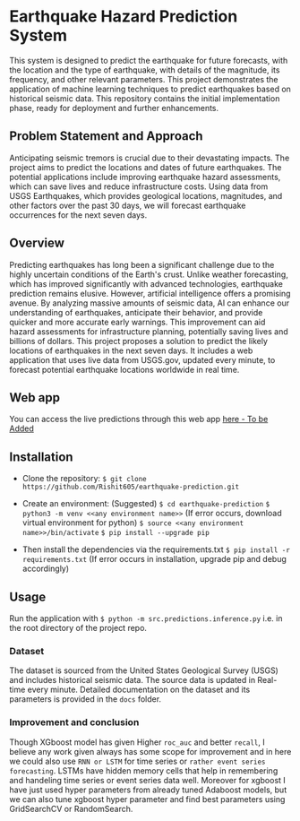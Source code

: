 # Earthquake Hazard Prediction System

This system is designed to predict the earthquake for future forecasts, with the location and the type of earthquake, with details of the magnitude, its frequency, and other relevant parameters. This project demonstrates the application of machine learning techniques to predict earthquakes based on historical seismic data. This repository contains the initial implementation phase, ready for deployment and further enhancements.

## **Problem Statement and Approach**
Anticipating seismic tremors is crucial due to their devastating impacts. The project aims to predict the locations and dates of future earthquakes. The potential applications include improving earthquake hazard assessments, which can save lives and reduce infrastructure costs. Using data from USGS Earthquakes, which provides geological locations, magnitudes, and other factors over the past 30 days, we will forecast earthquake occurrences for the next seven days. 

## Overview
Predicting earthquakes has long been a significant challenge due to the highly uncertain conditions of the Earth's crust. Unlike weather forecasting, which has improved significantly with advanced technologies, earthquake prediction remains elusive. However, artificial intelligence offers a promising avenue. By analyzing massive amounts of seismic data, AI can enhance our understanding of earthquakes, anticipate their behavior, and provide quicker and more accurate early warnings. This improvement can aid hazard assessments for infrastructure planning, potentially saving lives and billions of dollars. This project proposes a solution to predict the likely locations of earthquakes in the next seven days. It includes a web application that uses live data from USGS.gov, updated every minute, to forecast potential earthquake locations worldwide in real time.



## **Web app**
You can access the live predictions through this web app [here - To be Added]()

## **Installation**

* Clone the repository:
`$ git clone https://github.com/Rishit605/earthquake-prediction.git`

* Create an environment: (Suggested)
`$ cd earthquake-prediction`
`$ python3 -m venv <<any environment name>>` (If error occurs, download virtual environment for python)
`$ source <<any environment name>>/bin/activate`
`$ pip install --upgrade pip `

* Then install the dependencies via the requirements.txt
`$ pip install -r requirements.txt` (If error occurs in installation, upgrade pip and debug accordingly)

## Usage
Run the application with `$ python -m src.predictions.inference.py` i.e. in the root directory of the project repo.

### Dataset

The dataset is sourced from the United States Geological Survey (USGS) and includes historical seismic data.  The source data is updated in Real-time every minute. Detailed documentation on the dataset and its parameters is provided in the `docs` folder.


### Improvement and conclusion

Though XGboost model has given Higher `roc_auc` and better `recall`, I believe any work given always has some scope for improvement and in here we could also use `RNN or LSTM` for time series or `rather event series forecasting`. LSTMs have hidden memory cells that help in remembering and handeling time series or event series data well. Moreover for xgboost I have just used hyper parameters from already tuned Adaboost models, but we can also tune xgboost hyper parameter and find best parameters using GridSearchCV or RandomSearch.

